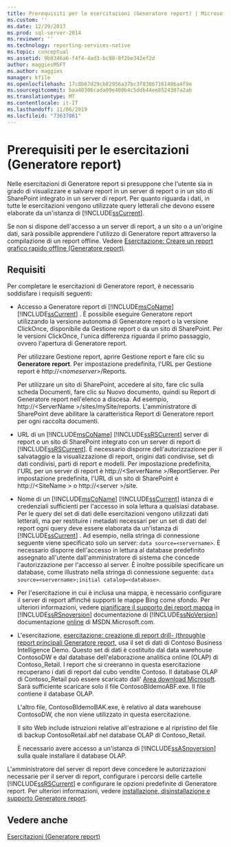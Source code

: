 ```yaml
---
title: Prerequisiti per le esercitazioni (Generatore report) | Microsoft Docs
ms.custom: ''
ms.date: 12/29/2017
ms.prod: sql-server-2014
ms.reviewer: ''
ms.technology: reporting-services-native
ms.topic: conceptual
ms.assetid: 9b8346a6-f4f4-4ad3-bc98-8f2be342ef2d
author: maggiesMSFT
ms.author: maggies
manager: kfile
ms.openlocfilehash: 17c8b67d29cb82956a37bc3f83867161486a4f9e
ms.sourcegitcommit: baa40306cada09e480b4c5ddb44ee8524307a2ab
ms.translationtype: MT
ms.contentlocale: it-IT
ms.lasthandoff: 11/06/2019
ms.locfileid: "73637861"
---
```

# <a name="prerequisites-for-tutorials-report-builder"></a>Prerequisiti per le esercitazioni (Generatore report)
  Nelle esercitazioni di Generatore report si presuppone che l'utente sia in grado di visualizzare e salvare report in un server di report o in un sito di SharePoint integrato in un server di report. Per quanto riguarda i dati, in tutte le esercitazioni vengono utilizzate query letterali che devono essere elaborate da un'istanza di [!INCLUDE[ssCurrent](../includes/sscurrent-md.md)].  
  
 Se non si dispone dell'accesso a un server di report, a un sito o a un'origine dati, sarà possibile apprendere l'utilizzo di Generatore report attraverso la compilazione di un report offline. Vedere [Esercitazione: Creare un report grafico rapido offline &#40;Generatore report&#41;](report-builder/tutorial-create-a-quick-chart-report-offline-report-builder.md).  
  
## <a name="requirements"></a>Requisiti  
 Per completare le esercitazioni di Generatore report, è necessario soddisfare i requisiti seguenti:  
  
-   Accesso a Generatore report di [!INCLUDE[msCoName](../includes/msconame-md.md)] [!INCLUDE[ssCurrent](../includes/sscurrent-md.md)] . È possibile eseguire Generatore report utilizzando la versione autonoma di Generatore report o la versione ClickOnce, disponibile da Gestione report o da un sito di SharePoint. Per le versioni ClickOnce, l'unica differenza riguarda il primo passaggio, ovvero l'apertura di Generatore report.  
  
     Per utilizzare Gestione report, aprire Gestione report e fare clic su **Generatore report**. Per impostazione predefinita, l'URL per Gestione report è http://\<*nomeserver*>/Reports.  
  
     Per utilizzare un sito di SharePoint, accedere al sito, fare clic sulla scheda Documenti, fare clic su Nuovo documento, quindi su Report di Generatore report nell'elenco a discesa. Ad esempio, http://\<ServerName >/sites/mySite/reports. L'amministratore di SharePoint deve abilitare la caratteristica Report di Generatore report per ogni raccolta documenti.  
  
-   URL di un [!INCLUDE[msCoName](../includes/msconame-md.md)] [!INCLUDE[ssRSCurrent](../includes/ssrscurrent-md.md)] server di report o un sito di SharePoint integrato con un server di report di [!INCLUDE[ssRSCurrent](../includes/ssrscurrent-md.md)]. È necessario disporre dell'autorizzazione per il salvataggio e la visualizzazione di report, origini dati condivise, set di dati condivisi, parti di report e modelli. Per impostazione predefinita, l'URL per un server di report è http://\<ServerName >/ReportServer. Per impostazione predefinita, l'URL di un sito di SharePoint è http://\<SiteName > o http://\<server >/site.  
  
-   Nome di un [!INCLUDE[msCoName](../includes/msconame-md.md)] [!INCLUDE[ssCurrent](../includes/sscurrent-md.md)] istanza di e credenziali sufficienti per l'accesso in sola lettura a qualsiasi database. Per le query del set di dati delle esercitazioni vengono utilizzati dati letterali, ma per restituire i metadati necessari per un set di dati del report ogni query deve essere elaborata da un'istanza di [!INCLUDE[ssCurrent](../includes/sscurrent-md.md)] . Ad esempio, nella stringa di connessione seguente viene specificato solo un server: `data source=<servername>`. È necessario disporre dell'accesso in lettura al database predefinito assegnato all'utente dall'amministratore di sistema che concede l'autorizzazione per l'accesso al server. È inoltre possibile specificare un database, come illustrato nella stringa di connessione seguente: `data source=<servername>;initial catalog=<database>`.  
  
-   Per l'esercitazione in cui è inclusa una mappa, è necessario configurare il server di report affinché supporti le mappe Bing come sfondo. Per ulteriori informazioni, vedere [pianificare il supporto dei report mappa](plan-for-map-report-support.md) in [!INCLUDE[ssRSnoversion](../includes/ssrsnoversion-md.md)] documentazione di [!INCLUDE[ssNoVersion](../includes/ssnoversion-md.md)] documentazione [online](https://go.microsoft.com/fwlink/?LinkId=154888) di MSDN.Microsoft.com.  
  
-   L'esercitazione, [esercitazione: creazione di report drill- &#40;through&#41;e report principali Generatore report](tutorial-creating-drillthrough-and-main-reports-report-builder.md), usa il set di dati di Contoso Business Intelligence Demo. Questo set di dati è costituito dal data warehouse ContosoDW e dal database dell'elaborazione analitica online (OLAP) di Contoso_Retail. I report che si creeranno in questa esercitazione recuperano i dati di report dal cubo vendite Contoso. Il database OLAP di Contoso_Retail può essere scaricato dall' [Area download Microsoft](https://www.microsoft.com/download/details.aspx?id=18279). Sarà sufficiente scaricare solo il file ContosoBIdemoABF.exe. Il file contiene il database OLAP.  
  
     L'altro file, ContosoBIdemoBAK.exe, è relativo al data warehouse ContosoDW, che non viene utilizzato in questa esercitazione.  
  
     Il sito Web include istruzioni relative all'estrazione e al ripristino del file di backup ContosoRetail.abf nel database OLAP di Contoso_Retail.  
  
     È necessario avere accesso a un'istanza di [!INCLUDE[ssASnoversion](../includes/ssasnoversion-md.md)] sulla quale installare il database OLAP.  
  
 L'amministratore del server di report deve concedere le autorizzazioni necessarie per il server di report, configurare i percorsi delle cartelle [!INCLUDE[ssRSCurrent](../includes/ssrscurrent-md.md)] e configurare le opzioni predefinite di Generatore report. Per ulteriori informazioni, vedere [installazione, disinstallazione e supporto Generatore report](install-uninstall-and-report-builder-support.md).  
  
## <a name="see-also"></a>Vedere anche  
 [Esercitazioni &#40;Generatore report&#41;](report-builder-tutorials.md)  
  
  
